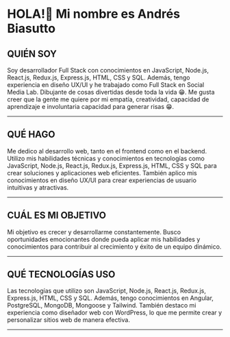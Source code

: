 
<!--
**AndresBiasutto/andresBiasutto** is a ✨ _special_ ✨ repository because its `README.md` (this file) appears on your GitHub profile.

Here are some ideas to get you started:

- 🔭 I’m currently working on ...
- 🌱 I’m currently learning ...
- 👯 I’m looking to collaborate on ...
- 🤔 I’m looking for help with ...
- 💬 Ask me about ...
- 📫 How to reach me: ...
- 😄 Pronouns: ...
- ⚡ Fun fact: ...
-->
# HOLA!👋 Mi nombre es Andrés Biasutto

## QUIÉN SOY

Soy desarrollador Full Stack con conocimientos en JavaScript, Node.js, React.js, Redux.js, Express.js, HTML, CSS y SQL. Además, tengo experiencia en diseño UX/UI y he trabajado como Full Stack en Social Media Lab. Dibujante de cosas divertidas desde toda la vida 😁. Me gusta creer que la gente me quiere por mi  empatía, creatividad, capacidad de aprendizaje e involuntaria capacidad para generar risas 😁.

---

## QUÉ HAGO

Me dedico al desarrollo web, tanto en el frontend como en el backend. Utilizo mis habilidades técnicas y conocimientos en tecnologías como JavaScript, Node.js, React.js, Redux.js, Express.js, HTML, CSS y SQL para crear soluciones y aplicaciones web eficientes. También aplico mis conocimientos en diseño UX/UI para crear experiencias de usuario intuitivas y atractivas.

---

## CUÁL ES MI OBJETIVO

Mi objetivo es crecer y desarrollarme constantemente. Busco oportunidades emocionantes donde pueda aplicar mis habilidades y conocimientos para contribuir al crecimiento y éxito de un equipo dinámico.

---

## QUÉ TECNOLOGÍAS USO

Las tecnologías que utilizo son JavaScript, Node.js, React.js, Redux.js, Express.js, HTML, CSS y SQL. Además, tengo conocimientos en Angular, PostgreSQL, MongoDB, Mongoose y Tailwind. También destaco mi experiencia como diseñador web con WordPress, lo que me permite crear y personalizar sitios web de manera efectiva.

---

